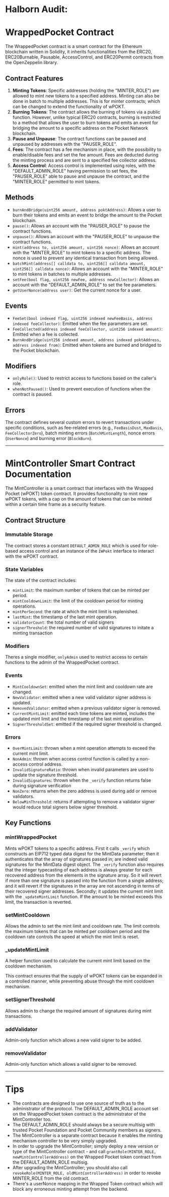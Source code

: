 # Halborn Audit:
# WrappedPocket Contract

The WrappedPocket contract is a smart contract for the Ethereum blockchain written in Solidity, it inherits functionalities from the ERC20, ERC20Burnable, Pausable, AccessControl, and ERC20Permit contracts from the OpenZeppelin library.

## Contract Features

1. **Minting Tokens**: Specific addresses (holding the "MINTER_ROLE") are allowed to mint new tokens to a specified address. Minting can also be done in batch to multiple addresses.  This is for minter contracts; which can be changed to extend the functionality of wPOKT.
2. **Burning Tokens**: The contract allows the burning of tokens via a public function. However, unlike typical ERC20 contracts, burning is restricted to a method that allows the user to burn tokens and emits an event for bridging the amount to a specific address on the Pocket Network blockchain.
3. **Pause and Unpause**: The contract functions can be paused and unpaused by addresses with the "PAUSER_ROLE".
4. **Fees**: The contract has a fee mechanism in place, with the possibility to enable/disable fees and set the fee amount. Fees are deducted during the minting process and are sent to a specified fee collector address.
5. **Access Control**: Access control is implemented using roles, with the "DEFAULT_ADMIN_ROLE" having permission to set fees, the "PAUSER_ROLE" able to pause and unpause the contract, and the "MINTER_ROLE" permitted to mint tokens.

## Methods

- `burnAndBridge(uint256 amount, address poktAddress)`: Allows a user to burn their tokens and emits an event to bridge the amount to the Pocket blockchain.
- `pause()`: Allows an account with the "PAUSER_ROLE" to pause the contract functions.
- `unpause()`: Allows an account with the "PAUSER_ROLE" to unpause the contract functions.
- `mint(address to, uint256 amount, uint256 nonce)`: Allows an account with the "MINTER_ROLE" to mint tokens to a specific address.  The nonce is used to prevent any identical transaction from being allowed.
- `batchMint(address[] calldata to, uint256[] calldata amount, uint256[] calldata nonce)`: Allows an account with the "MINTER_ROLE" to mint tokens in batches to multiple addresses.
- `setFee(bool flag, uint256 newFee, address newCollector)`: Allows an account with the "DEFAULT_ADMIN_ROLE" to set the fee parameters.
- `getUserNonce(address user)`: Get the current nonce for a user.
  
## Events

- `FeeSet(bool indexed flag, uint256 indexed newFeeBasis, address indexed feeCollector)`: Emitted when the fee parameters are set.
- `FeeCollected(address indexed feeCollector, uint256 indexed amount)`: Emitted when a fee is collected.
- `BurnAndBridge(uint256 indexed amount, address indexed poktAddress, address indexed from)`: Emitted when tokens are burned and bridged to the Pocket blockchain.

## Modifiers

- `onlyRole()`: Used to restrict access to functions based on the caller's role.
- `whenNotPaused()`: Used to prevent execution of functions when the contract is paused.

## Errors

The contract defines several custom errors to revert transactions under specific conditions, such as fee-related errors (e.g., `FeeBasisDust`, `MaxBasis`, `FeeCollectorZero`), batch minting errors (`BatchMintLength`), nonce errors (`UserNonce`) and burning error (`BlockBurn`).

---

# MintController Smart Contract Documentation

The MintController is a smart contract that interfaces with the Wrapped Pocket (wPOKT) token contract. It provides functionality to mint new wPOKT tokens, with a cap on the amount of tokens that can be minted within a certain time frame as a security feature.

## Contract Structure

### Immutable Storage

The contract stores a constant `DEFAULT_ADMIN_ROLE` which is used for role-based access control and an instance of the `IWPokt` interface to interact with the wPOKT contract.

### State Variables

The state of the contract includes:
- `mintLimit`: the maximum number of tokens that can be minted per period.
- `mintCooldownLimit`: the limit of the cooldown period for minting operations.
- `mintPerSecond`: the rate at which the mint limit is replenished.
- `lastMint`: the timestamp of the last mint operation.
- `validatorCount`: the total number of valid signers
- `signerThreshold`: the required number of valid signatures to initate a minting transaction

### Modifiers

Theres a single modifier, `onlyAdmin` used to restrict access to certain functions to the admin of the WrappedPocket contract.

### Events

- `MintCooldownSet`: emitted when the mint limit and cooldown rate are changed.
- `NewValidator`: emitted when a new valid validator signer address is updated.
- `RemovedValidator`: emitted when a previous validator signer is removed.
- `CurrentMintLimit`: emitted each time tokens are minted, includes the updated mint limit and the timestamp of the last mint operation.
- `SignerThresholdSet`: emitted if the required signer threshold is changed.

### Errors

- `OverMintLimit`: thrown when a mint operation attempts to exceed the current mint limit.
- `NonAdmin`: thrown when access control function is called by a non-access control address.
- `InvalidSignatureRatio`: thrown when invalid parameters are used to update the signature threshold.
- `InvalidSignatures`: thrown when the `_verify` function returns false during signature verification
- `NonZero`: returns when the zero address is used during add or remove validators.
- `BelowMinThreshold`: returns if attempting to remove a validator signer would reduce total signers below signer threshold.

## Key Functions

### mintWrappedPocket

Mints wPOKT tokens to a specific address. First it calls `_verify` which constructs an EIP712 typed data digest for the MintData parameter; then it authenticates that the array of signatures passed in; are indeed valid signatures for the MintData digest object.  The `_verify` function also requires that the integer typecasting of each address is always greater for each recovered address from the elements in the signature array.  So it will revert if more than one signature is passed into the function from a single address; and it will revert if the signatures in the array are not ascending in terms of their recovered signer addresses.  Secondly; it updates the current mint limit with the `_updateMintLimit` function. If the amount to be minted exceeds this limit, the transaction is reverted.

### setMintCooldown

Allows the admin to set the mint limit and cooldown rate. The limit controls the maximum tokens that can be minted per cooldown period and the cooldown rate controls the speed at which the mint limit is reset.

### _updateMintLimit

A helper function used to calculate the current mint limit based on the cooldown mechanism.

This contract ensures that the supply of wPOKT tokens can be expanded in a controlled manner, while preventing abuse through the mint cooldown mechanism.

### setSignerThreshold

Allows admin to change the required amount of signatures during mint transactions.

### addValidator

Admin-only function which allows a new valid signer to be added.

### removeValidator

Admin-only function which allows a valid signer to be removed.

---

# Tips

- The contracts are designed to use one source of truth as to the administrator of the protocol.  The DEFAULT_ADMIN_ROLE account set on the WrappedPocket token contract is the administrator of the MintController too.
- The DEFAULT_ADMIN_ROLE should always be a secure multisig with trusted Pocket Foundation and Pocket Community members as signers.
- The MintController is a separate contract because it enables the minting mechanism controller to be very simply upgraded.
- In order to upgrade the MintController; simply deploy a new version or type of the MintController contract - and call `grantRole(MINTER_ROLE, newMintControllerAddress)` on the Wrapped Pocket token contract from the DEFAULT_ADMIN_ROLE multisig.
- After upgrading the MintController; you should also call `revokeRole(MINTER_ROLE, oldMintControllerAddress)` in order to revoke MINTER_ROLE from the old contract.
- There's a userNonce mapping in the Wrapped Token contract which will block any erroneous minting attempt from the backend.


